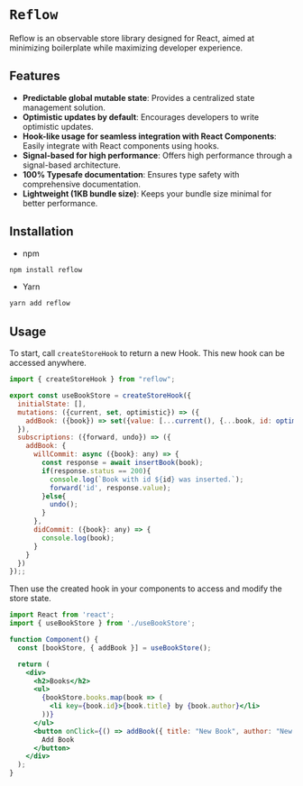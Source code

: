 # `Reflow`
Reflow is an observable store library designed for React, aimed at minimizing boilerplate while maximizing developer experience.

## Features
- **Predictable global mutable state**: Provides a centralized state management solution.
- **Optimistic updates by default**: Encourages developers to write optimistic updates.
- **Hook-like usage for seamless integration with React Components**: Easily integrate with React components using hooks.
- **Signal-based for high performance**: Offers high performance through a signal-based architecture.
- **100% Typesafe documentation**: Ensures type safety with comprehensive documentation.
- **Lightweight (1KB bundle size)**: Keeps your bundle size minimal for better performance.


## Installation

- npm
```sh
npm install reflow
```
- Yarn
```sh
yarn add reflow
```

## Usage

To start, call `createStoreHook` to return a new Hook. This new hook can be accessed anywhere.

```jsx
import { createStoreHook } from "reflow";

export const useBookStore = createStoreHook({
  initialState: [],
  mutations: ({current, set, optimistic}) => ({
    addBook: ({book}) => set({value: [...current(), {...book, id: optimistic('id', 1000)}]})
  }),
  subscriptions: ({forward, undo}) => ({
    addBook: {
      willCommit: async ({book}: any) => {
        const response = await insertBook(book);
        if(response.status == 200){
          console.log(`Book with id ${id} was inserted.`);
          forward('id', response.value);
        }else{
          undo();
        }
      },
      didCommit: ({book}: any) => {
        console.log(book);
      }
    }
  })
});;
```
Then use the created hook in your components to access and modify the store state.

```jsx
import React from 'react';
import { useBookStore } from './useBookStore';

function Component() {
  const [bookStore, { addBook }] = useBookStore();

  return (
    <div>
      <h2>Books</h2>
      <ul>
        {bookStore.books.map(book => (
          <li key={book.id}>{book.title} by {book.author}</li>
        ))}
      </ul>
      <button onClick={() => addBook({ title: "New Book", author: "New Author", genre: "New Genre" })}>
        Add Book
      </button>
    </div>
  );
}
```
